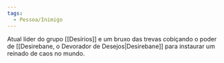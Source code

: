 ```yaml
---
tags:
  - Pessoa/Inimigo
---
```

Atual líder do grupo [[Desírios]] e um bruxo das trevas cobiçando o poder de [[Desirebane, o Devorador de Desejos|Desirebane]] para instaurar um reinado de caos no mundo.
